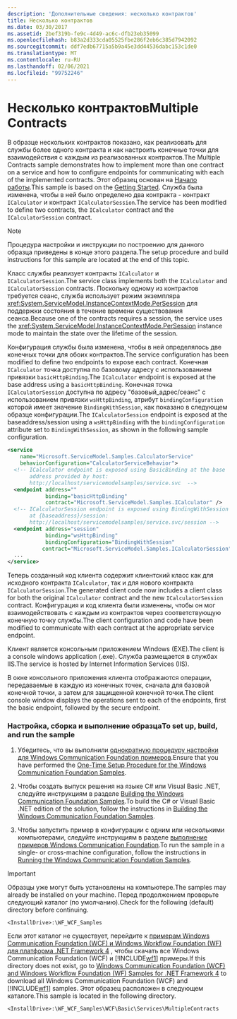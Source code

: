 ```yaml
---
description: 'Дополнительные сведения: несколько контрактов'
title: Несколько контрактов
ms.date: 03/30/2017
ms.assetid: 2bef319b-fe9c-4d49-ac6c-dfb23eb35099
ms.openlocfilehash: b83a2d333cda05525fbe286f2eb6c385d7942092
ms.sourcegitcommit: ddf7edb67715a5b9a45e3dd44536dabc153c1de0
ms.translationtype: MT
ms.contentlocale: ru-RU
ms.lasthandoff: 02/06/2021
ms.locfileid: "99752246"
---
```

# <a name="multiple-contracts"></a><span data-ttu-id="afa51-103">Несколько контрактов</span><span class="sxs-lookup"><span data-stu-id="afa51-103">Multiple Contracts</span></span>

<span data-ttu-id="afa51-104">В образце нескольких контрактов показано, как реализовать для службы более одного контракта и как настроить конечные точки для взаимодействия с каждым из реализованных контрактов.</span><span class="sxs-lookup"><span data-stu-id="afa51-104">The Multiple Contracts sample demonstrates how to implement more than one contract on a service and how to configure endpoints for communicating with each of the implemented contracts.</span></span> <span data-ttu-id="afa51-105">Этот образец основан на [Начало работы](getting-started-sample.md).</span><span class="sxs-lookup"><span data-stu-id="afa51-105">This sample is based on the [Getting Started](getting-started-sample.md).</span></span> <span data-ttu-id="afa51-106">Служба была изменена, чтобы в ней было определено два контракта - контракт `ICalculator` и контракт `ICalculatorSession`.</span><span class="sxs-lookup"><span data-stu-id="afa51-106">The service has been modified to define two contracts, the `ICalculator` contract and the `ICalculatorSession` contract.</span></span>  
  
> [!NOTE]
> <span data-ttu-id="afa51-107">Процедура настройки и инструкции по построению для данного образца приведены в конце этого раздела.</span><span class="sxs-lookup"><span data-stu-id="afa51-107">The setup procedure and build instructions for this sample are located at the end of this topic.</span></span>  
  
 <span data-ttu-id="afa51-108">Класс службы реализует контракты `ICalculator` и `ICalculatorSession`.</span><span class="sxs-lookup"><span data-stu-id="afa51-108">The service class implements both the `ICalculator` and `ICalculatorSession` contracts.</span></span> <span data-ttu-id="afa51-109">Поскольку одному из контрактов требуется сеанс, служба использует режим экземпляра <xref:System.ServiceModel.InstanceContextMode.PerSession> для поддержки состояния в течение времени существования сеанса.</span><span class="sxs-lookup"><span data-stu-id="afa51-109">Because one of the contracts requires a session, the service uses the <xref:System.ServiceModel.InstanceContextMode.PerSession> instance mode to maintain the state over the lifetime of the session.</span></span>  
  
 <span data-ttu-id="afa51-110">Конфигурация службы была изменена, чтобы в ней определялось две конечных точки для обоих контрактов.</span><span class="sxs-lookup"><span data-stu-id="afa51-110">The service configuration has been modified to define two endpoints to expose each contract.</span></span> <span data-ttu-id="afa51-111">Конечная `ICalculator` точка доступна по базовому адресу с использованием привязки `basicHttpBinding`.</span><span class="sxs-lookup"><span data-stu-id="afa51-111">The `ICalculator` endpoint is exposed at the base address using a `basicHttpBinding`.</span></span> <span data-ttu-id="afa51-112">Конечная точка `ICalculatorSession` доступна по адресу "базовый_адрес/сеанс" с использованием привязки `wsHttpBinding`, атрибут `bindingConfiguration` которой имеет значение `BindingWithSession`, как показано в следующем образце конфигурации.</span><span class="sxs-lookup"><span data-stu-id="afa51-112">The `ICalculatorSession` endpoint is exposed at the baseaddress/session using a `wsHttpBinding` with the `bindingConfiguration` attribute set to `BindingWithSession`, as shown in the following sample configuration.</span></span>  
  
```xml  
<service
    name="Microsoft.ServiceModel.Samples.CalculatorService"  
    behaviorConfiguration="CalculatorServiceBehavior">  
  <!-- ICalculator endpoint is exposed using BasicBinding at the base  
       address provided by host:   
       http://localhost/servicemodelsamples/service.svc  -->  
  <endpoint address=""  
            binding="basicHttpBinding"  
            contract="Microsoft.ServiceModel.Samples.ICalculator" />  
  <!-- ICalculatorSession endpoint is exposed using BindingWithSession  
       at {baseaddress}/session:  
       http://localhost/servicemodelsamples/service.svc/session -->  
  <endpoint address="session"  
            binding="wsHttpBinding"  
            bindingConfiguration="BindingWithSession"
           contract="Microsoft.ServiceModel.Samples.ICalculatorSession" />  
  ...  
</service>  
```  
  
 <span data-ttu-id="afa51-113">Теперь созданный код клиента содержит клиентский класс как для исходного контракта `ICalculator`, так и для нового контракта `ICalculatorSession`.</span><span class="sxs-lookup"><span data-stu-id="afa51-113">The generated client code now includes a client class for both the original `ICalculator` contract and the new `ICalculatorSession` contract.</span></span> <span data-ttu-id="afa51-114">Конфигурация и код клиента были изменены, чтобы он мог взаимодействовать с каждым из контрактов через соответствующую конечную точку службы.</span><span class="sxs-lookup"><span data-stu-id="afa51-114">The client configuration and code have been modified to communicate with each contract at the appropriate service endpoint.</span></span>  
  
 <span data-ttu-id="afa51-115">Клиент является консольным приложением Windows (EXE).</span><span class="sxs-lookup"><span data-stu-id="afa51-115">The client is a console windows application (.exe).</span></span> <span data-ttu-id="afa51-116">Служба размещается в службах IIS.</span><span class="sxs-lookup"><span data-stu-id="afa51-116">The service is hosted by Internet Information Services (IIS).</span></span>  
  
 <span data-ttu-id="afa51-117">В окне консольного приложения клиента отображаются операции, передаваемые в каждую из конечных точек, сначала для базовой конечной точки, а затем для защищенной конечной точки.</span><span class="sxs-lookup"><span data-stu-id="afa51-117">The client console window displays the operations sent to each of the endpoints, first the basic endpoint, followed by the secure endpoint.</span></span>  
  
### <a name="to-set-up-build-and-run-the-sample"></a><span data-ttu-id="afa51-118">Настройка, сборка и выполнение образца</span><span class="sxs-lookup"><span data-stu-id="afa51-118">To set up, build, and run the sample</span></span>  
  
1. <span data-ttu-id="afa51-119">Убедитесь, что вы выполнили [однократную процедуру настройки для Windows Communication Foundation примеров](one-time-setup-procedure-for-the-wcf-samples.md).</span><span class="sxs-lookup"><span data-stu-id="afa51-119">Ensure that you have performed the [One-Time Setup Procedure for the Windows Communication Foundation Samples](one-time-setup-procedure-for-the-wcf-samples.md).</span></span>  
  
2. <span data-ttu-id="afa51-120">Чтобы создать выпуск решения на языке C# или Visual Basic .NET, следуйте инструкциям в разделе [Building the Windows Communication Foundation Samples](building-the-samples.md).</span><span class="sxs-lookup"><span data-stu-id="afa51-120">To build the C# or Visual Basic .NET edition of the solution, follow the instructions in [Building the Windows Communication Foundation Samples](building-the-samples.md).</span></span>  
  
3. <span data-ttu-id="afa51-121">Чтобы запустить пример в конфигурации с одним или несколькими компьютерами, следуйте инструкциям в разделе [выполнение примеров Windows Communication Foundation](running-the-samples.md).</span><span class="sxs-lookup"><span data-stu-id="afa51-121">To run the sample in a single- or cross-machine configuration, follow the instructions in [Running the Windows Communication Foundation Samples](running-the-samples.md).</span></span>  
  
> [!IMPORTANT]
> <span data-ttu-id="afa51-122">Образцы уже могут быть установлены на компьютере.</span><span class="sxs-lookup"><span data-stu-id="afa51-122">The samples may already be installed on your machine.</span></span> <span data-ttu-id="afa51-123">Перед продолжением проверьте следующий каталог (по умолчанию).</span><span class="sxs-lookup"><span data-stu-id="afa51-123">Check for the following (default) directory before continuing.</span></span>  
>
> `<InstallDrive>:\WF_WCF_Samples`  
>
> <span data-ttu-id="afa51-124">Если этот каталог не существует, перейдите к [примерам Windows Communication Foundation (WCF) и Windows Workflow Foundation (WF) для платформа .NET Framework 4](https://www.microsoft.com/download/details.aspx?id=21459) , чтобы скачать все Windows Communication Foundation (WCF) и [!INCLUDE[wf1](../../../../includes/wf1-md.md)] примеры.</span><span class="sxs-lookup"><span data-stu-id="afa51-124">If this directory does not exist, go to [Windows Communication Foundation (WCF) and Windows Workflow Foundation (WF) Samples for .NET Framework 4](https://www.microsoft.com/download/details.aspx?id=21459) to download all Windows Communication Foundation (WCF) and [!INCLUDE[wf1](../../../../includes/wf1-md.md)] samples.</span></span> <span data-ttu-id="afa51-125">Этот образец расположен в следующем каталоге.</span><span class="sxs-lookup"><span data-stu-id="afa51-125">This sample is located in the following directory.</span></span>  
>
> `<InstallDrive>:\WF_WCF_Samples\WCF\Basic\Services\MultipleContracts`  
